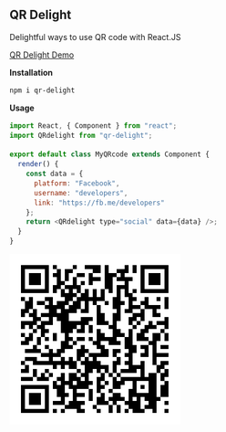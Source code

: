 ## QR Delight

Delightful ways to use QR code with React.JS

[QR Delight Demo](https://codesandbox.io/s/349lz614nm)

**Installation**

```bash
npm i qr-delight
```

**Usage**

```javascript
import React, { Component } from "react";
import QRdelight from "qr-delight";

export default class MyQRcode extends Component {
  render() {
    const data = {
      platform: "Facebook",
      username: "developers",
      link: "https://fb.me/developers"
    };
    return <QRdelight type="social" data={data} />;
  }
}
```

<a href="https://codesandbox.io/s/349lz614nm">
  <img alt="Edit 349lz614nm" src="qr-delight.png">
</a>
